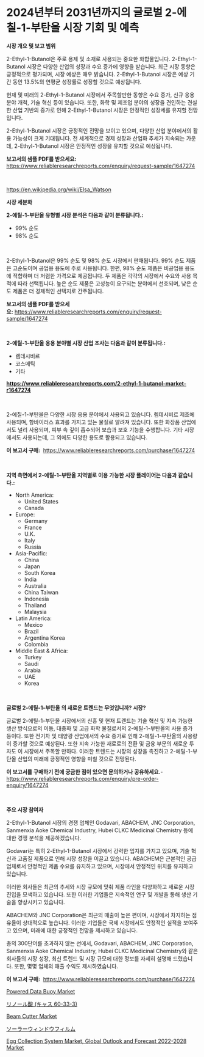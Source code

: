 <p><h1>2024년부터 2031년까지의 글로벌 2-에칠-1-부탄올 시장 기회 및 예측</h1></p><p><strong>시장 개요 및 보고 범위</strong></p>
<p><p>2-Ethyl-1-Butanol은 주로 용제 및 소재로 사용되는 중요한 화합물입니다. 2-Ethyl-1-Butanol 시장은 다양한 산업의 성장과 수요 증가에 영향을 받습니다. 최근 시장 동향은 긍정적으로 평가되며, 시장 예상은 매우 밝습니다. 2-Ethyl-1-Butanol 시장은 예상 기간 동안 13.5%의 연평균 성장률로 성장할 것으로 예상됩니다. </p><p>현재 및 미래의 2-Ethyl-1-Butanol 시장에서 주목할만한 동향은 수요 증가, 신규 응용 분야 개척, 기술 혁신 등이 있습니다. 또한, 화학 및 제조업 분야의 성장을 견인하는 견실한 산업 기반의 증가로 인해 2-Ethyl-1-Butanol 시장은 안정적인 성장세를 유지할 전망입니다.</p><p>2-Ethyl-1-Butanol 시장은 긍정적인 전망을 보이고 있으며, 다양한 산업 분야에서의 활용 가능성이 크게 기대됩니다. 전 세계적으로 경제 성장과 산업화 추세가 지속되는 가운데, 2-Ethyl-1-Butanol 시장은 안정적인 성장을 유지할 것으로 예상됩니다.</p></p>
<p><strong>보고서의 샘플 PDF를 받으세요:</strong> <a href="https://www.reliableresearchreports.com/enquiry/request-sample/1647274">https://www.reliableresearchreports.com/enquiry/request-sample/1647274</a></p>
<p>&nbsp;</p>
<p><a href="https://en.wikipedia.org/wiki/Elsa_Watson">https://en.wikipedia.org/wiki/Elsa_Watson</a></p>
<p><strong>시장 세분화</strong></p>
<p><strong>2-에틸-1-부탄올 유형별 시장 분석은 다음과 같이 분류됩니다.:</strong></p>
<p><ul><li>99% 순도</li><li>98% 순도</li></ul></p>
<p>&nbsp;</p>
<p><p>2-Ethyl-1-Butanol은 99% 순도 및 98% 순도 시장에서 판매됩니다. 99% 순도 제품은 고순도이며 공업용 용도에 주로 사용됩니다. 한편, 98% 순도 제품은 비공업용 용도에 적합하며 더 저렴한 가격으로 제공됩니다. 두 제품은 각각의 시장에서 수요와 사용 목적에 따라 선택됩니다. 높은 순도 제품은 고성능이 요구되는 분야에서 선호되며, 낮은 순도 제품은 더 경제적인 선택지로 간주됩니다.</p></p>
<p><strong>보고서의 샘플 PDF를 받으세요:</strong>&nbsp;<a href="https://www.reliableresearchreports.com/enquiry/request-sample/1647274">https://www.reliableresearchreports.com/enquiry/request-sample/1647274</a></p>
<p>&nbsp;</p>
<p><strong> 2-에틸-1-부탄올 응용 분야별 시장 산업 조사는 다음과 같이 분류됩니다.:</strong></p>
<p><ul><li>렘데시비르</li><li>코스메틱</li><li>기타</li></ul></p>
<p><strong><a href="https://www.reliableresearchreports.com/2-ethyl-1-butanol-market-r1647274">https://www.reliableresearchreports.com/2-ethyl-1-butanol-market-r1647274</a></strong></p>
<p>&nbsp;</p>
<p><p>2-에칠-1-부탄올은 다양한 시장 응용 분야에서 사용되고 있습니다. 렘데시비르 제조에 사용되며, 항바이러스 효과를 가지고 있는 물질로 알려져 있습니다. 또한 화장품 산업에서도 널리 사용되며, 피부 속 깊이 흡수되어 보습과 보호 기능을 수행합니다. 기타 시장에서도 사용되는데, 그 외에도 다양한 용도로 활용되고 있습니다.</p></p>
<p><strong>이 보고서 구매:</strong>&nbsp; <a href="https://www.reliableresearchreports.com/purchase/1647274">https://www.reliableresearchreports.com/purchase/1647274</a></p>
<p>&nbsp;</p>
<p><strong>지역 측면에서 2-에틸-1-부탄올 지역별로 이용 가능한 시장 플레이어는 다음과 같습니다.:</strong></p>
<p><ul>
    <li>
        North America:
        <ul>
            <li>United States</li>
            <li>Canada</li>
        </ul>
    </li>
    <li>
        Europe:
        <ul>
            <li>Germany</li>
            <li>France</li>
            <li>U.K.</li>
            <li>Italy</li>
            <li>Russia</li>
        </ul>
    </li>
    <li>
        Asia-Pacific:
        <ul>
            <li>China</li>
            <li>Japan</li>
            <li>South Korea</li>
            <li>India</li>
            <li>Australia</li>
            <li>China Taiwan</li>
            <li>Indonesia</li>
            <li>Thailand</li>
            <li>Malaysia</li>
        </ul>
    </li>
    <li>
        Latin America:
        <ul>
            <li>Mexico</li>
            <li>Brazil</li>
            <li>Argentina Korea</li>
            <li>Colombia</li>
        </ul>
    </li>
    <li>
        Middle East & Africa:
        <ul>
            <li>Turkey</li>
            <li>Saudi</li>
            <li>Arabia</li>
            <li>UAE</li>
            <li>Korea</li>
        </ul>
    </li>
    </ul></p>
<p>&nbsp;</p>
<p><strong>글로벌 2-에틸-1-부탄올 의 새로운 트렌드는 무엇입니까? 시장?</strong></p>
<p><p>글로벌 2-에틸-1-부탄올 시장에서의 신흥 및 현재 트렌드는 기술 혁신 및 지속 가능한 생산 방식으로의 이동, 대중화 및 고급 화학 물질로서의 2-에틸-1-부탄올의 사용 증가 등이다. 또한 전기차 및 태양광 산업에서의 수요 증가로 인해 2-에틸-1-부탄올의 사용량이 증가할 것으로 예상된다. 또한 지속 가능한 재료로의 전환 및 금융 부문의 새로운 투자도 이 시장에서 주목할 만하다. 이러한 트렌드는 시장의 성장을 촉진하고 2-에틸-1-부탄올 산업의 미래에 긍정적인 영향을 미칠 것으로 전망된다.</p></p>
<p><strong>이 보고서를 구매하기 전에 궁금한 점이 있으면 문의하거나 공유하세요.</strong>- <a href="https://www.reliableresearchreports.com/enquiry/pre-order-enquiry/1647274">https://www.reliableresearchreports.com/enquiry/pre-order-enquiry/1647274</a></p>
<p>&nbsp;</p>
<p><strong>주요 시장 참여자</strong></p>
<p><p>2-Ethyl-1-Butanol 시장의 경쟁 업체인 Godavari, ABACHEM, JNC Corporation, Sanmenxia Aoke Chemical Industry, Hubei CLKC Medicinal Chemistry 등에 대한 경쟁 분석을 제공하겠습니다.</p><p>Godavari는 특히 2-Ethyl-1-Butanol 시장에서 강력한 입지를 가지고 있으며, 기술 혁신과 고품질 제품으로 인해 시장 성장을 이끌고 있습니다. ABACHEM은 근본적인 공급 업체로서 안정적인 제품 수요를 유지하고 있으며, 시장에서 안정적인 위치를 유지하고 있습니다.</p><p>이러한 회사들은 최근의 추세와 시장 규모에 맞춰 제품 라인을 다양화하고 새로운 시장 진입을 모색하고 있습니다. 또한 이러한 기업들은 지속적인 연구 및 개발을 통해 생산 기술을 향상시키고 있습니다.</p><p>ABACHEM와 JNC Corporation은 최근의 매출이 높은 편이며, 시장에서 차지하는 점유율이 상대적으로 높습니다. 이러한 기업들은 국제 시장에서도 안정적인 실적을 보여주고 있으며, 미래에 대한 긍정적인 전망을 제시하고 있습니다.</p><p>총의 300단어를 초과하지 않는 선에서, Godavari, ABACHEM, JNC Corporation, Sanmenxia Aoke Chemical Industry, Hubei CLKC Medicinal Chemistry와 같은 회사들의 시장 성장, 최신 트렌드 및 시장 규모에 대한 정보를 자세히 설명해 드렸습니다. 또한, 몇몇 업체의 매출 수익도 제시하였습니다.</p></p>
<p><strong>이 보고서 구매:</strong>&nbsp;&nbsp;<a href="https://www.reliableresearchreports.com/purchase/1647274">https://www.reliableresearchreports.com/purchase/1647274</a></p>
<p><p><a href="https://www.linkedin.com/pulse/evaluating-global-powered-data-buoy-market-trends-growth-opportunities-tcsxe?trackingId=aUlT48US5hLckueNmrZdqw%3D%3D">Powered Data Buoy Market</a></p><p><a href="https://github.com/DanykaKilback/Market-Research-Report-List-1/blob/main/1545075164297.md">リノール酸 (キャス 60-33-3)</a></p><p><a href="https://github.com/yoshih12/Market-Research-Report-List-4/blob/main/beam-cutter-market.md">Beam Cutter Market</a></p><p><a href="https://github.com/RandallRunte2023/Market-Research-Report-List-1/blob/main/3561177164296.md">ソーラーウィンドウフィルム</a></p><p><a href="https://www.linkedin.com/pulse/exploring-egg-collection-system-market-global-outlook-forecast-wzhee?trackingId=1bJTbWzRSCkz5SiaFDttzw%3D%3D">Egg Collection System Market, Global Outlook and Forecast 2022-2028 Market</a></p></p>